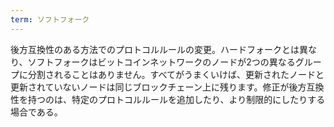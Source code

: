 ```yaml
---
term: ソフトフォーク
---
```

後方互換性のある方法でのプロトコルルールの変更。ハードフォークとは異なり、ソフトフォークはビットコインネットワークのノードが2つの異なるグループに分割されることはありません。すべてがうまくいけば、更新されたノードと更新されていないノードは同じブロックチェーン上に残ります。修正が後方互換性を持つのは、特定のプロトコルルールを追加したり、より制限的にしたりする場合である。